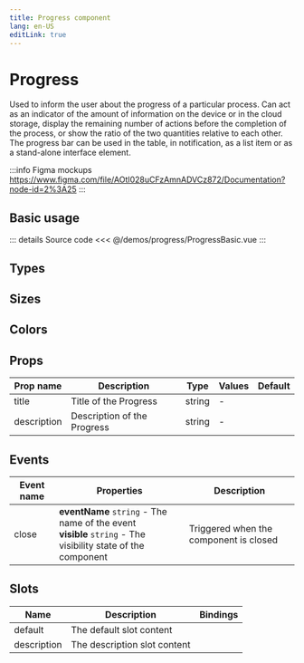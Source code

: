 ```yaml
---
title: Progress component
lang: en-US
editLink: true
---
```


# Progress

Used to inform the user about the progress of a particular process.
Can act as an indicator of the amount of information on the device or in the cloud storage, display the remaining number of actions before the completion of the process, or show the ratio of the two quantities relative to each other. The progress bar can be used in the table, in notification, as a list item or as a stand-alone interface element.

:::info Figma mockups
https://www.figma.com/file/AOtI028uCFzAmnADVCz872/Documentation?node-id=2%3A25
:::

## Basic usage

<ProgressBasic />

::: details Source code
<<< @/demos/progress/ProgressBasic.vue
:::

## Types

<ProgressTypes />

## Sizes

<ProgressSizes />

## Colors

<ProgressColors />

## Props

| Prop name   | Description                 | Type   | Values | Default |
| ----------- | --------------------------- | ------ | ------ | ------- |
| title       | Title of the Progress       | string | -      |         |
| description | Description of the Progress | string | -      |         |

## Events

| Event name | Properties                                                                                                      | Description                            |
| ---------- | --------------------------------------------------------------------------------------------------------------- | -------------------------------------- |
| close      | **eventName** `string` - The name of the event<br/>**visible** `string` - The visibility state of the component | Triggered when the component is closed |

## Slots

| Name        | Description                  | Bindings |
| ----------- | ---------------------------- | -------- |
| default     | The default slot content     |          |
| description | The description slot content |          |
